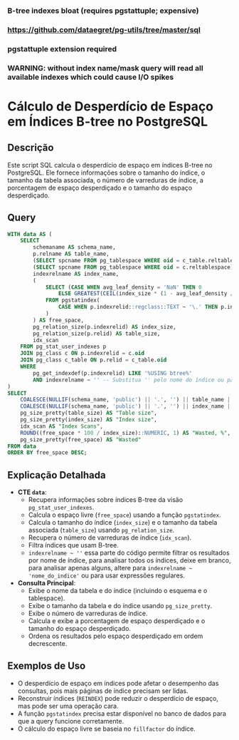 ### B-tree indexes bloat (requires pgstattuple; expensive)

### https://github.com/dataegret/pg-utils/tree/master/sql
### pgstattuple extension required
### WARNING: without index name/mask query will read all available indexes which could cause I/O spikes

# Cálculo de Desperdício de Espaço em Índices B-tree no PostgreSQL

## Descrição

Este script SQL calcula o desperdício de espaço em índices B-tree no PostgreSQL. Ele fornece informações sobre o tamanho do índice, o tamanho da tabela associada, o número de varreduras de índice, a porcentagem de espaço desperdiçado e o tamanho do espaço desperdiçado.

## Query

```sql
WITH data AS (
    SELECT
        schemaname AS schema_name,
        p.relname AS table_name,
        (SELECT spcname FROM pg_tablespace WHERE oid = c_table.reltablespace) AS table_tblspace,
        (SELECT spcname FROM pg_tablespace WHERE oid = c.reltablespace) AS index_tblspace,
        indexrelname AS index_name,
        (
            SELECT (CASE WHEN avg_leaf_density = 'NaN' THEN 0
                ELSE GREATEST(CEIL(index_size * (1 - avg_leaf_density / (COALESCE((SELECT (REGEXP_MATCHES(c.reloptions::TEXT, E'.*fillfactor=(\\d+).*'))[1]), '90')::REAL)))::BIGINT, 0) END)
            FROM pgstatindex(
                CASE WHEN p.indexrelid::regclass::TEXT ~ '\.' THEN p.indexrelid::regclass::TEXT ELSE schemaname || '.' || p.indexrelid::regclass::TEXT END
            )
        ) AS free_space,
        pg_relation_size(p.indexrelid) AS index_size,
        pg_relation_size(p.relid) AS table_size,
        idx_scan
    FROM pg_stat_user_indexes p
    JOIN pg_class c ON p.indexrelid = c.oid
    JOIN pg_class c_table ON p.relid = c_table.oid
    WHERE
        pg_get_indexdef(p.indexrelid) LIKE '%USING btree%'
        AND indexrelname ~ '' -- Substitua '' pelo nome do índice ou padrão de nome desejado
)
SELECT
    COALESCE(NULLIF(schema_name, 'public') || '.', '') || table_name || COALESCE(' [' || table_tblspace || ']', '') AS "Table",
    COALESCE(NULLIF(schema_name, 'public') || '.', '') || index_name || COALESCE(' [' || index_tblspace || ']', '') AS "Index",
    pg_size_pretty(table_size) AS "Table size",
    pg_size_pretty(index_size) AS "Index size",
    idx_scan AS "Index Scans",
    ROUND((free_space * 100 / index_size)::NUMERIC, 1) AS "Wasted, %",
    pg_size_pretty(free_space) AS "Wasted"
FROM data
ORDER BY free_space DESC;
```

## Explicação Detalhada

* **CTE `data`**:
    * Recupera informações sobre índices B-tree da visão `pg_stat_user_indexes`.
    * Calcula o espaço livre (`free_space`) usando a função `pgstatindex`.
    * Calcula o tamanho do índice (`index_size`) e o tamanho da tabela associada (`table_size`) usando `pg_relation_size`.
    * Recupera o número de varreduras de índice (`idx_scan`).
    * Filtra índices que usam B-tree.
    * `indexrelname ~ ''` essa parte do código permite filtrar os resultados por nome de índice, para analisar todos os índices, deixe em branco, para analisar apenas alguns, altere para `indexrelname ~ 'nome_do_indice'` ou para usar expressões regulares.
* **Consulta Principal**:
    * Exibe o nome da tabela e do índice (incluindo o esquema e o tablespace).
    * Exibe o tamanho da tabela e do índice usando `pg_size_pretty`.
    * Exibe o número de varreduras de índice.
    * Calcula e exibe a porcentagem de espaço desperdiçado e o tamanho do espaço desperdiçado.
    * Ordena os resultados pelo espaço desperdiçado em ordem decrescente.

## Exemplos de Uso

* O desperdício de espaço em índices pode afetar o desempenho das consultas, pois mais páginas de índice precisam ser lidas.
* Reconstruir índices (`REINDEX`) pode reduzir o desperdício de espaço, mas pode ser uma operação cara.
* A função `pgstatindex` precisa estar disponível no banco de dados para que a query funcione corretamente.
* O cálculo do espaço livre se baseia no `fillfactor` do índice.
